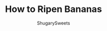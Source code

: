 ---
layout: ../../layouts/MarkdownPostLayout.astro
title: How to Ripen Bananas
author: ShugarySweets
pubDate: 2022-03-18
description: "Need to ripen bananas fast? Learn how to ripen even the greenest bananas in 20 minutes with this simple method."
image_url: https://www.shugarysweets.com/wp-content/uploads/2022/04/how-to-ripen-bananas-for-baking-facebook.jpg
tags: ["Basics","American"]
calories: 105
protein: 1
carbohydrates: 27
fats: 0
fiber: 3
ingredients: ["4 bananas"]
serves: 4
time: "2 minutes"
prepTime: "2 minutes"
instructions: ["Preheat oven to 350℉.","Place bananas on a rimmed baking sheet, spaced equally apart.","Bake for 20-30 minutes, or until the peel has turned black.","Remove from the oven and let cool.","Cut the peel open and remove the banana. Mash and use as directed by recipe."]
nutrition: ["105 calories","27 grams carbohydrates","0 milligrams cholesterol","0 grams fat","3 grams fiber","1 grams protein","0 grams saturated fat","1 milligrams sodium","14 grams sugar","0 grams trans fat","0 grams unsaturated fat"]
---